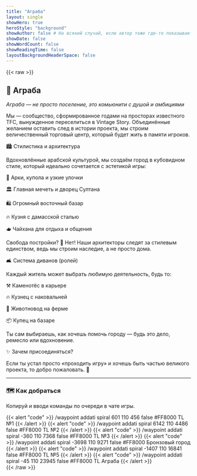 ```yaml
---
title: "Аграба"
layout: single
showHero: true
heroStyle: "background"
showAuthor: false # На всякий случай, если автор тоже где-то показывается
showDate: false
showWordCount: false
showReadingTime: false
layoutBackgroundHeaderSpace: false
---
```


{{< raw >}}
<div class="not-prose space-y-8">
  <div class="card-glass">
    <div class="prose prose-invert max-w-none">
<h2>🕌 Аграба</h2>
<p><em>Аграба — не просто поселение, это комьюнити с душой и амбициями</em></p>

<p>Мы — сообщество, сформированное годами на просторах известного TFC, вынужденное переселиться в Vintage Story. Объединённые желанием оставить след в истории проекта, мы строим величественный торговый центр, который будет жить в памяти игроков.</p>

<p>🏙️ Стилистика и архитектура</p>

<p>Вдохновлённые арабской культурой, мы создаём город в кубовидном стиле, который идеально сочетается с эстетикой игры:</p>

<p>🕌 Арки, купола и узкие улочки</p>

<p>🏛️ Главная мечеть и дворец Султана</p>

<p>🛍️ Огромный восточный базар</p>

<p>🔥 Кузня с дамасской сталью</p>

<p>🫖 Чайхана для отдыха и общения</p>

<p>Свобода постройки? 🛑 Нет! Наши архитекторы следят за стилевым единством, ведь мы строим наследие, а не просто дома.</p>

<p>🛋️ Система диванов (ролей)</p>

<p>Каждый житель может выбрать любимую деятельность, будь то:</p>

<p>⚒️ Каменотёс в карьере</p>

<p>🔥 Кузнец с наковальней</p>

<p>🐑 Животновод на ферме</p>

<p>📦 Купец на базаре</p>

<p>Ты сам выбираешь, как хочешь помочь городу — будь это дело, ремесло или вдохновение.</p>

<p>✨ Зачем присоединяться?</p>



<p>Если ты устал просто «проходить игру» и хочешь быть частью великого проекта, то добро пожаловать. 💛</p>

---
 </div>
  </div>
  <section>
    <h3 class="mb-3 text-lg font-semibold">🗺️ Как добраться</h3>
    <p class="opacity-90">Копируй и вводи команды по очереди в чате игры.</p>
    <div class="space-y-3 mt-3">
      {{< alert "code" >}}
/waypoint addati spiral 601 110 456 false #FF8000 TL №1
      {{< /alert >}}
      {{< alert "code" >}}
/waypoint addati spiral 6142 110 4486 false #FF8000 TL №2
      {{< /alert >}}
      {{< alert "code" >}}
/waypoint addati spiral -360 110 7368 false #FF8000 TL №3
      {{< /alert >}}
      {{< alert "code" >}}
/waypoint addati spiral -3698 110 9271 false #FF8000 Бронзовый город
      {{< /alert >}}
      {{< alert "code" >}}
/waypoint addati spiral -1407 110 16841 false #FF8000 TL №5
      {{< /alert >}}
      {{< alert "code" >}}
/waypoint addati spiral -45 110 23945 false #FF8000 TL Аграба
      {{< /alert >}}
    </div>
  </section>
</div>
{{< /raw >}}
